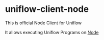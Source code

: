 # uniflow-client-node

This is official Node Client for Uniflow

It allows executing Uniflow Programs on [Node](https://nodejs.org)
